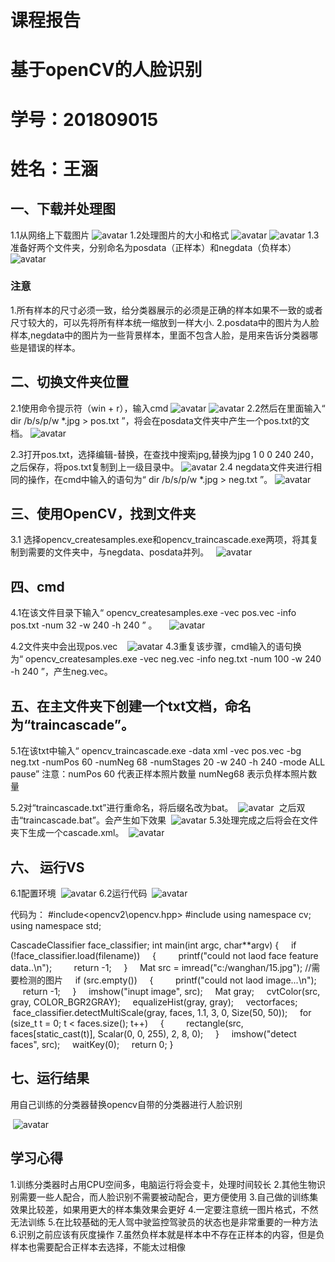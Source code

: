 # 课程报告 
# 基于openCV的人脸识别
# 学号：201809015  
# 姓名：王涵
## 一、下载并处理图
1.1从网络上下载图片
![avatar](图片1.png)
1.2处理图片的大小和格式
![avatar](图片2.png)
![avatar](图片3.png)
1.3准备好两个文件夹，分别命名为posdata（正样本）和negdata（负样本）
![avatar](图片4.png)
### 注意
1.所有样本的尺寸必须一致，给分类器展示的必须是正确的样本如果不一致的或者尺寸较大的，可以先将所有样本统一缩放到一样大小.
2.posdata中的图片为人脸样本,negdata中的图片为一些背景样本，里面不包含人脸，是用来告诉分类器哪些是错误的样本。

## 二、切换文件夹位置
2.1使用命令提示符（win + r），输入cmd
![avatar](图片5.png)
![avatar](图片6.png)
2.2然后在里面输入“ dir /b/s/p/w *.jpg > pos.txt ”，将会在posdata文件夹中产生一个pos.txt的文档。
![avatar](图片7.png)

2.3打开pos.txt，选择编辑-替换，在查找中搜索jpg,替换为jpg 1 0 0 240 240，之后保存，将pos.txt复制到上一级目录中。
![avatar](图片8.png)
2.4 negdata文件夹进行相同的操作，在cmd中输入的语句为“ dir /b/s/p/w *.jpg > neg.txt ”。
![avatar](图片9.png)

## 三、使用OpenCV，找到文件夹
3.1 选择opencv_createsamples.exe和opencv_traincascade.exe两项，将其复制到需要的文件夹中，与negdata、posdata并列。 
 ![avatar](图片10.png)

## 四、cmd
4.1在该文件目录下输入“ opencv_createsamples.exe -vec pos.vec -info pos.txt -num 32 -w 240 -h 240 ” 。
 
  ![avatar](图片11.png)

4.2文件夹中会出现pos.vec
 
 ![avatar](图片12.png)
4.3重复该步骤，cmd输入的语句换为“ opencv_createsamples.exe -vec neg.vec -info neg.txt -num 100 -w 240 -h 240 ”，产生neg.vec。

## 五、在主文件夹下创建一个txt文档，命名为“traincascade”。
5.1在该txt中输入“ opencv_traincascade.exe -data xml -vec pos.vec -bg neg.txt -numPos 60 -numNeg 68 -numStages 20 -w 240 -h 240 -mode ALL pause”
注意：numPos 60 代表正样本照片数量 numNeg68 表示负样本照片数量

5.2对“traincascade.txt”进行重命名，将后缀名改为bat。
 ![avatar](图片13.png)
 之后双击“traincascade.bat”。会产生如下效果
 ![avatar](图片14.png)
5.3处理完成之后将会在文件夹下生成一个cascade.xml。
 ![avatar](图片15.png)

## 六、 运行VS

6.1配置环境
 ![avatar](图片16.png)
6.2运行代码
 ![avatar](图片17.png)

代码为：
#include<opencv2\opencv.hpp>
#include<iostream>
using namespace cv;
using namespace std;

CascadeClassifier face_classifier;
int main(int argc, char**argv)
{
    if (!face_classifier.load(filename))
    {
        printf("could not laod face feature data..\n");
        return -1;
    }
    Mat src = imread("c:/wanghan/15.jpg"); //需要检测的图片
    if (src.empty())
    {
        printf("could not laod image...\n");
        return -1;
    }
    imshow("inupt image", src);
    Mat gray;
    cvtColor(src, gray, COLOR_BGR2GRAY);
    equalizeHist(gray, gray);
    vector<Rect>faces;
    face_classifier.detectMultiScale(gray, faces, 1.1, 3, 0, Size(50, 50));
    for (size_t t = 0; t < faces.size(); t++)
    {
        rectangle(src, faces[static_cast<int>(t)], Scalar(0, 0, 255), 2, 8, 0);
    }
    imshow("detect faces", src);
    waitKey(0);
    return 0;
}

## 七、运行结果
用自己训练的分类器替换opencv自带的分类器进行人脸识别

  ![avatar](图片100.png)




## 学习心得
1.训练分类器时占用CPU空间多，电脑运行将会变卡，处理时间较长
2.其他生物识别需要一些人配合，而人脸识别不需要被动配合，更方便使用
3.自己做的训练集效果比较差，如果用更大的样本集效果会更好
4.一定要注意统一图片格式，不然无法训练
5.在比较基础的无人驾中驶监控驾驶员的状态也是非常重要的一种方法
6.识别之前应该有灰度操作
7.虽然负样本就是样本中不存在正样本的内容，但是负样本也需要配合正样本去选择，不能太过相像
